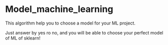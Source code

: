 # Model_machine_learning
This algorithm help you to choose a model for your ML project.

Just answer by yes ro no, and you will be able to choose your perfect model of ML of sklearn!

